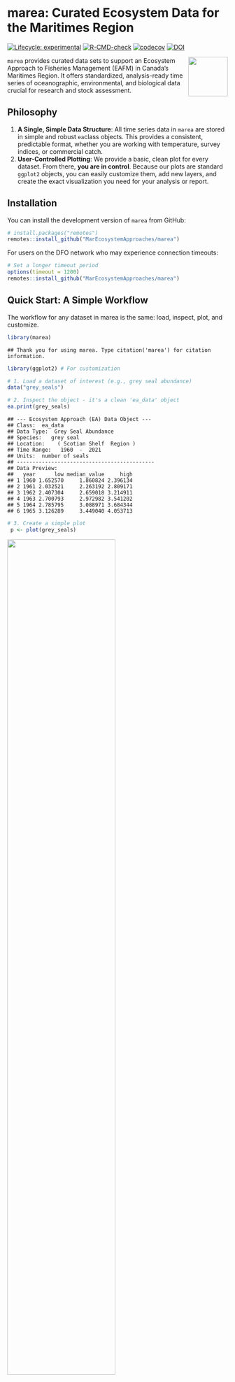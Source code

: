 
# marea: Curated Ecosystem Data for the Maritimes Region

<!-- badges: start -->

[![Lifecycle:
experimental](https://img.shields.io/badge/lifecycle-experimental-orange.svg)](https://lifecycle.r-lib.org/articles/stages.html#experimental)
[![R-CMD-check](https://github.com/MarEcosystemApproaches/marea/actions/workflows/R-CMD-check.yaml/badge.svg)](https://github.com/MarEcosystemApproaches/marea/actions/workflows/R-CMD-check.yaml)
[![codecov](https://codecov.io/gh/MarEcosystemApproaches/marea/graph/badge.svg?token=93afkFJUVL)](https://codecov.io/gh/MarEcosystemApproaches/marea)
[![DOI](https://zenodo.org/badge/DOI/10.5281/zenodo.15706086.svg)](https://doi.org/10.5281/zenodo.15706086)
<!-- badges: end -->

<img src="man/figures/marea_logo_jupijkam.png" align="right" height="90"/>

`marea` provides curated data sets to support an Ecosystem Approach to
Fisheries Management (EAFM) in Canada’s Maritimes Region. It offers
standardized, analysis-ready time series of oceanographic,
environmental, and biological data crucial for research and stock
assessment.

## Philosophy

1.  **A Single, Simple Data Structure**: All time series data in `marea`
    are stored in simple and robust `ea`class objects. This provides a
    consistent, predictable format, whether you are working with
    temperature, survey indices, or commercial catch.
2.  **User-Controlled Plotting**: We provide a basic, clean plot for
    every dataset. From there, **you are in control**. Because our plots
    are standard `ggplot2` objects, you can easily customize them, add
    new layers, and create the exact visualization you need for your
    analysis or report.

## Installation

You can install the development version of `marea` from GitHub:

``` r
# install.packages("remotes")
remotes::install_github("MarEcosystemApproaches/marea")
```

For users on the DFO network who may experience connection timeouts:

``` r
# Set a longer timeout period
options(timeout = 1200)
remotes::install_github("MarEcosystemApproaches/marea")
```

## Quick Start: A Simple Workflow

The workflow for any dataset in marea is the same: load, inspect, plot,
and customize.

``` r
library(marea)
```

    ## Thank you for using marea. Type citation('marea') for citation information.

``` r
library(ggplot2) # For customization

# 1. Load a dataset of interest (e.g., grey seal abundance)
data("grey_seals")

# 2. Inspect the object - it's a clean 'ea_data' object
ea.print(grey_seals)
```

    ## --- Ecosystem Approach (EA) Data Object --- 
    ## Class:  ea_data 
    ## Data Type:  Grey Seal Abundance 
    ## Species:   grey seal 
    ## Location:    ( Scotian Shelf  Region ) 
    ## Time Range:   1960  -  2021 
    ## Units:  number of seals 
    ## --------------------------------------------
    ## Data Preview:
    ##   year      low median_value     high
    ## 1 1960 1.652570     1.860824 2.396134
    ## 2 1961 2.032521     2.263192 2.809171
    ## 3 1962 2.407304     2.659018 3.214911
    ## 4 1963 2.700793     2.972982 3.541202
    ## 5 1964 2.785795     3.088971 3.684344
    ## 6 1965 3.126289     3.449040 4.053713

``` r
# 3. Create a simple plot
 p <- plot(grey_seals)
```

<img src="man/figures/plot_grey_seals.png" width="70%" />

You can use the style argument to create a default whichis an
appropriate base for your data, then customize it even further by
chaining on ggplot graphics grammar.

``` r
# 4. Customize it! Add a confidence ribbon and improve the labels.
# The 'low' and 'high' columns are right there in the data frame.
custom_plot <- plot(grey_seals, style = 'ribbon') +
  labs(
   title = "Grey Seal Abundance on Sable Island",
    y = "Estimated Pup Production (count)"
  ) +
  theme_bw()
```

<img src="man/figures/README-grey-seals.png" width="70%" />

## Available Data

marea includes a growing list of curated data products. Use
marea_metadata() to see what’s available.

``` r
library(knitr)
kable(marea_metadata())
```

| Dataset | Region | TimeSpan | Source |
|:---|:---|:---|:---|
| amo | Northern Hemisphere (0-60N) | 1854-2025 | NOAA , <https://www1.ncdc.noaa.gov/pub/data/cmb/ersst/v5/index/ersst.v5.amo.dat> |
| ao | Northern Hemisphere | 1950-2025 | NOAA CPC, <https://www.cpc.ncep.noaa.gov/products/precip/CWlink/daily_ao_index/> |
| azmp_bottom_temperature | Scotian Shelf (4X, 4V, 4W) | 1950-2024 | DFO Atlantic Zone Monitoring Program via azmpdata |
| coastline | Unknown | Unknown | Unknown |
| eco_indicators | Maritimes | 1970-2022 | Bundy et al. 2017 |
| food_habits | Not specified | 1995-2016 | pacea object |
| glorys_bottom_temperature | Northwest Atlantic | Unknown | CMEMS Global Ocean Physics Reanalysis |
| grey_seals | Scotian Shelf | 1960-2021 | den Heyer, C. E., Mosnier, A., Stenson, G. B., Lidgard, D. C., Bowen, W. D., & Hammill, M. O. (2024). Grey seal pup production in Canada (DFO Can. Sci. Advis. Sec. Res. Doc. 2023/078). Fisheries and Oceans Canada, Canadian Science Advisory Secretariat. |
| grey_seals_2021 | Maritimes | 1960-2021 | No citation provided |
| mei | Equatorial Pacific | 1979-2025 | NOAA ESRL/PSL, <https://psl.noaa.gov/enso/mei/> |
| nao | North Atlantic | 1951-2024 | NOAA NCEP via azmpdata; <https://www.ncei.noaa.gov/access/monitoring/nao/> |
| npgo | North Pacific Gyre | 1950-2025 | Di Lorenzo et al., <http://www.o3d.org/npgo/> |
| oni | Niño 3.4 Region (Pacific) | 1950-2025 | NOAA CPC, <https://www.cpc.ncep.noaa.gov/products/analysis_monitoring/ensostuff/ensoyears.shtml> |
| pdo | North Pacific | 1854-2025 | NOAA ERSST, <https://www.ncei.noaa.gov/access/monitoring/pdo/> |
| soi | Equatorial Pacific | 1951-2025 | NOAA CPC, <https://www.cpc.ncep.noaa.gov/data/indices/soi> |

## Documentation

For detailed examples, data sources, and methodologies, please see our
vignettes:

*Understanding Generic EA Data Classes*: A guide to the ea classes and
the package philosophy.

*Plotting EA Classes*: Examples and details of how to plot ea class
objects.

## Citation

If you use marea in a publication, please cite it. You can get the
current citation information by running:

``` r
citation("marea")
```

## Contributing

We welcome contributions! If you have suggestions, find a bug, or would
like to contribute a new dataset, please see our contribution guidelines
and open an issue on GitHub.

[CONTRIBUTING](CONTRIBUTING.md)

## Related Work

This package is part of a coordinated effort across DFO regions to
standardize access to ecosystem data for fisheries management:

[pacea](https://github.com/pbs-assess/PACea/) - Pacific ecosystem data

[gslea](https://github.com/duplisea/gslea/) - Gulf of St. Lawrence
ecosystem data

## Acknowledgments

We acknowledge that this work is done in the traditional and unceded
territory of indigenous people who have cared for this land and water
for time immemorial. We thank Fisheries and Oceans Canada for funding
and acknowledge the many data providers and scientists whose work makes
this package possible.

Special thanks to the oce package team for inspiring the design of the
`ea` class system.

Kelley D, Richards C (2025). oce: Analysis of Oceanographic Data. R
package version 1.8-4, <https://dankelley.github.io/oce/>.
